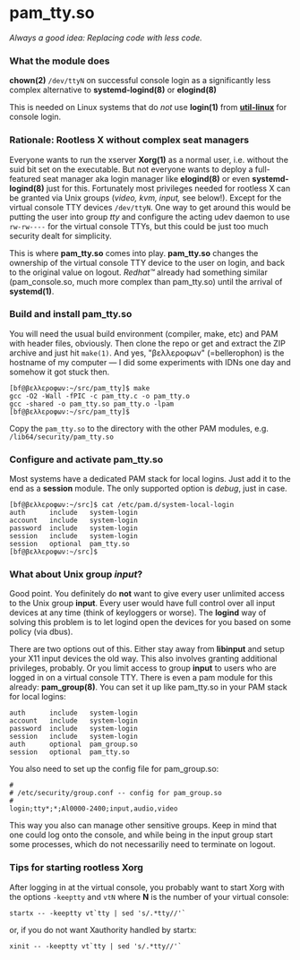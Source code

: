 # pam_tty.so
_Always a good idea: Replacing code with less code._
### What the module does
**chown(2)** ```/dev/ttyN``` on successful console login as a significantly less complex alternative to **systemd-logind(8)** or **elogind(8)**

This is needed on Linux systems that do _not_ use **login(1)** from [**util-linux**](https://git.kernel.org/pub/scm/utils/util-linux/util-linux.git) for console login.

### Rationale: Rootless X without complex seat managers
Everyone wants to run the xserver **Xorg(1)** as a normal user, i.e. without the suid bit set on the executable. But not everyone wants to deploy a full-featured seat manager aka login manager like **elogind(8)** or even **systemd-logind(8)** just for this. Fortunately most privileges needed for rootless X can be granted via Unix groups (_video, kvm, input,_ see below!). Except for the virtual console TTY devices ```/dev/ttyN```. One way to get around this would be putting the user into group _tty_ and configure the acting udev daemon to use ```rw-rw----``` for the virtual console TTYs, but this could be just too much security dealt for simplicity.

This is where **pam_tty.so** comes into play. **pam_tty.so** changes the ownership of the virtual console TTY device to the user on login, and back to the original value on logout. _Redhat™_ already had something similar (pam_console.so, much more complex than pam_tty.so) until the arrival of **systemd(1)**.
### Build and install pam_tty.so
You will need the usual build environment (compiler, make, etc) and PAM with header files, obviously. Then clone the repo or get and extract the ZIP archive and just hit ```make(1)```. And yes, "βελλεροφων" (=bellerophon) is the hostname of my computer — I did some experiments with IDNs one day and somehow it got stuck then.
```
[bf@βελλεροφων:~/src/pam_tty]$ make
gcc -O2 -Wall -fPIC -c pam_tty.c -o pam_tty.o
gcc -shared -o pam_tty.so pam_tty.o -lpam
[bf@βελλεροφων:~/src/pam_tty]$
```
Copy the ```pam_tty.so``` to the directory with the other PAM modules, e.g. ```/lib64/security/pam_tty.so```
### Configure and activate pam_tty.so
Most systems have a dedicated PAM stack for local logins. Just add it to the end as a **session** module. The only supported option is _debug_, just in case.
```
[bf@βελλεροφων:~/src]$ cat /etc/pam.d/system-local-login 
auth      include   system-login
account   include   system-login
password  include   system-login
session   include   system-login
session   optional  pam_tty.so
[bf@βελλεροφων:~/src]$
```

### What about Unix group _input_?

Good point. You definitely do **not** want to give every user unlimited access
to the Unix group **input**. Every user would have full control over all input
devices at any time (think of keyloggers or worse). The **logind** way of
solving this problem is to let logind open the devices for you based on some
policy (via dbus).

There are two options out of this. Either stay away from **libinput** and setup
your X11 input devices the old way. This also involves granting additional
privileges, probably. Or you limit access to group **input** to users who
are logged in on a virtual console TTY. There is even a pam module for this
already: **pam_group(8)**. You can set it up like pam_tty.so in your PAM
stack for local logins:
```
auth      include   system-login
account   include   system-login
password  include   system-login
session   include   system-login
auth      optional  pam_group.so
session   optional  pam_tty.so
```
You also need to set up the config file for pam_group.so:
```
#
# /etc/security/group.conf -- config for pam_group.so
#
login;tty*;*;Al0000-2400;input,audio,video
```
This way you also can manage other sensitive groups. Keep in mind that one
could log onto the console, and while being in the input group start some
processes, which do not necessariliy need to terminate on logout.

### Tips for starting rootless Xorg

After logging in at the virtual console, you probably want to start Xorg with
the options ```-keeptty``` and ```vtN``` where **N** is the number of your
virtual console:
```
startx -- -keeptty vt`tty | sed 's/.*tty//'`
```
or, if you do not want Xauthority handled by startx:
```
xinit -- -keeptty vt`tty | sed 's/.*tty//'`
```
